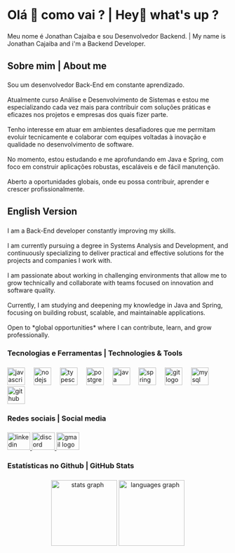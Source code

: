 <h1 align="left">Olá 👋 como vai ? | Hey👋 what's up ?</h1>

###

<p align="left">Meu nome é Jonathan Cajaiba e sou Desenvolvedor Backend. | My name is Jonathan Cajaiba and i'm a Backend Developer.</p>

###

<h2 align="left">Sobre mim | About me</h2>

###

<p align="left">Sou um desenvolvedor Back-End em constante aprendizado.  <br><br>Atualmente curso Análise e Desenvolvimento de Sistemas e estou me especializando cada vez mais para contribuir com soluções práticas e eficazes nos projetos e empresas dos quais fizer parte.<br><br>Tenho interesse em atuar em ambientes desafiadores que me permitam evoluir tecnicamente e colaborar com equipes voltadas à inovação e qualidade no desenvolvimento de software.<br><br>No momento, estou estudando e me aprofundando em Java e Spring, com foco em construir aplicações robustas, escaláveis e de fácil manutenção.<br><br>Aberto a oportunidades globais, onde eu possa contribuir, aprender e crescer profissionalmente.</p>

###

<h2 align="left">English Version</h2>

###

<p align="left">I am a Back-End developer constantly improving my skills. <br>  <br>I am currently pursuing a degree in Systems Analysis and Development, and continuously specializing to deliver practical and effective solutions for the projects and companies I work with.<br><br>I am passionate about working in challenging environments that allow me to grow technically and collaborate with teams focused on innovation and software quality.<br><br>Currently, I am studying and deepening my knowledge in Java and Spring, focusing on building robust, scalable, and maintainable applications.<br><br>Open to *global opportunities* where I can contribute, learn, and grow professionally.</p>

###

<h3 align="left">Tecnologias e Ferramentas | Technologies & Tools</h3>

###

<div align="left">
  <img src="https://cdn.jsdelivr.net/gh/devicons/devicon/icons/javascript/javascript-original.svg" height="40" alt="javascript logo"  />
  <img width="12" />
  <img src="https://cdn.jsdelivr.net/gh/devicons/devicon/icons/nodejs/nodejs-original.svg" height="40" alt="nodejs logo"  />
  <img width="12" />
  <img src="https://cdn.jsdelivr.net/gh/devicons/devicon/icons/typescript/typescript-original.svg" height="40" alt="typescript logo"  />
  <img width="12" />
  <img src="https://cdn.jsdelivr.net/gh/devicons/devicon/icons/postgresql/postgresql-original.svg" height="40" alt="postgresql logo"  />
  <img width="12" />
  <img src="https://cdn.jsdelivr.net/gh/devicons/devicon/icons/java/java-original.svg" height="40" alt="java logo"  />
  <img width="12" />
  <img src="https://cdn.jsdelivr.net/gh/devicons/devicon/icons/spring/spring-original.svg" height="40" alt="spring logo"  />
  <img width="12" />
  <img src="https://cdn.jsdelivr.net/gh/devicons/devicon/icons/git/git-original.svg" height="40" alt="git logo"  />
  <img width="12" />
  <img src="https://cdn.jsdelivr.net/gh/devicons/devicon/icons/mysql/mysql-original.svg" height="40" alt="mysql logo"  />
  <img width="12" />
  <img src="https://cdn.jsdelivr.net/gh/devicons/devicon/icons/github/github-original.svg" height="40" alt="github logo"  />
</div>

###

<h3 align="left">Redes sociais | Social media</h3>

###

<div align="left">
  <a href="https://www.linkedin.com/in/jonathan-cajaiba/" target="_blank">
    <img src="https://raw.githubusercontent.com/maurodesouza/profile-readme-generator/master/src/assets/icons/social/linkedin/default.svg" width="52" height="40" alt="linkedin logo"  />
  </a>
  <a href="https://discord.com/users/205205821250863104" target="_blank">
    <img src="https://raw.githubusercontent.com/maurodesouza/profile-readme-generator/master/src/assets/icons/social/discord/default.svg" width="52" height="40" alt="discord logo"  />
  </a>
  <a href="mailto:jonathancajaibadev@gmail.com?subject=Contato&body=Ol%C3%A1%20Jonathan%2C%20vi%20seu%20perfil%20no%20github%20e%20gostaria%20de%20entrar%20em%20contato%20com%20voc%C3%AA%20sobre%20uma%20proposta%2Fvaga%20profissional%20sobre%20os%20seus%20servi%C3%A7os.%0D%0A%0D%0AEnglish%20Version%3A%0D%0A%0D%0AHi%20Jonathan%2C%20I%20found%20your%20profile%20on%20GitHub%20and%20wanted%20to%20reach%20out%20about%20a%20job%20opportunity%20related%20to%20your%20work." target="_blank">
    <img src="https://raw.githubusercontent.com/maurodesouza/profile-readme-generator/master/src/assets/icons/social/gmail/default.svg" width="52" height="40" alt="gmail logo"  />
  </a>
</div>

###

<h3 align="left">Estatísticas no Github | GitHub Stats</h3>

###

<div align="center">
  <img src="https://github-readme-stats.vercel.app/api?username=Jonathan-Cajaiba&hide_title=false&hide_rank=false&show_icons=true&include_all_commits=true&count_private=true&disable_animations=false&theme=dracula&locale=en&hide_border=false&order=1" height="150" alt="stats graph"  />
  <img src="https://github-readme-stats.vercel.app/api/top-langs?username=Jonathan-Cajaiba&locale=en&hide_title=false&layout=compact&card_width=320&langs_count=5&theme=dracula&hide_border=false&order=2" height="150" alt="languages graph"  />
</div>

